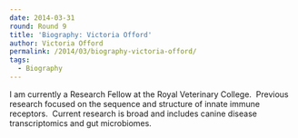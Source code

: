 ```yaml
---
date: 2014-03-31
round: Round 9
title: 'Biography: Victoria Offord'
author: Victoria Offord
permalink: /2014/03/biography-victoria-offord/
tags:
  - Biography
---
```

I am currently a Research Fellow at the Royal Veterinary College.  Previous research focused on the sequence and structure of innate immune receptors.  Current research is broad and includes canine disease transcriptomics and gut microbiomes.

